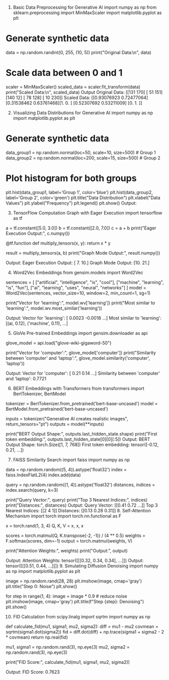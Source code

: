 1. Basic Data Preprocessing for Generative AI 
import numpy as np
from sklearn.preprocessing import MinMaxScaler
import matplotlib.pyplot as plt

# Generate synthetic data
data = np.random.randint(0, 255, (10, 5))
print("Original Data:\n", data)

# Scale data between 0 and 1
scaler = MinMaxScaler()
scaled_data = scaler.fit_transform(data)
print("Scaled Data:\n", scaled_data)
Output
Original Data:
 [[131 170] [ 51 151] [140  12] [ 78 128] [ 10 230]]
Scaled Data:
 [[0.93076923 0.72477064] [0.31538462 0.63761468][1.         0.        ] [0.52307692 0.53211009] [0.         1.        ]]





2. Visualizing Data Distributions for Generative AI
import numpy as np
import matplotlib.pyplot as plt

# Generate synthetic data 
data_group1 = np.random.normal(loc=50, scale=10, size=500)   # Group 1
data_group2 = np.random.normal(loc=200, scale=15, size=500)  # Group 2

# Plot histogram for both groups
plt.hist(data_group1, label='Group 1', color='blue')
plt.hist(data_group2, label='Group 2', color='green')
plt.title("Data Distribution")
plt.xlabel("Data Values")
plt.ylabel("Frequency")
plt.legend()
plt.show()
Output:
 
3. TensorFlow Computation Graph with Eager Execution
import tensorflow as tf

a = tf.constant([5.0, 3.0])
b = tf.constant([2.0, 7.0])
c = a + b
print("Eager Execution Output:", c.numpy())

@tf.function
def multiply_tensors(x, y):
    return x * y

result = multiply_tensors(a, b)
print("Graph Mode Output:", result.numpy())

 Output:
Eager Execution Output: [ 7. 10.]
Graph Mode Output: [10. 21.]


4. Word2Vec Embeddings
from gensim.models import Word2Vec

sentences = [
    ["artificial", "intelligence", "is", "cool"],
    ["machine", "learning", "is", "fun"],
    ["ai", "learning", "uses", "neural", "networks"]
]
model = Word2Vec(sentences, vector_size=10, window=2, min_count=1, sg=1)

print("Vector for 'learning':", model.wv['learning'])
print("Most similar to 'learning':", model.wv.most_similar('learning'))

Output:
Vector for 'learning': [ 0.0023 -0.0018 ...]
Most similar to 'learning': [(ai, 0.12), ('machine', 0.11), ...]

5. GloVe Pre-trained Embeddings
import gensim.downloader as api

glove_model = api.load("glove-wiki-gigaword-50")

print("Vector for 'computer':", glove_model['computer'])
print("Similarity between 'computer' and 'laptop':", glove_model.similarity('computer', 'laptop'))

Output:
Vector for 'computer': [ 0.21  0.14 ...]
Similarity between 'computer' and 'laptop': 0.7721

6. BERT Embeddings with Transformers
from transformers import BertTokenizer, BertModel

tokenizer = BertTokenizer.from_pretrained('bert-base-uncased')
model = BertModel.from_pretrained('bert-base-uncased')

inputs = tokenizer("Generative AI creates realistic images", return_tensors="pt")
outputs = model(**inputs)

print("BERT Output Shape:", outputs.last_hidden_state.shape)
print("First token embedding:", outputs.last_hidden_state[0][0][:5])
Output:
BERT Output Shape: torch.Size([1, 7, 768])
First token embedding: tensor([-0.12,  0.21, ...])

7. FAISS Similarity Search
import faiss
import numpy as np

data = np.random.random((5, 4)).astype('float32')
index = faiss.IndexFlatL2(4)
index.add(data)

query = np.random.random((1, 4)).astype('float32')
distances, indices = index.search(query, k=3)

print("Query Vector:", query)
print("Top 3 Nearest Indices:", indices)
print("Distances:", distances)
Output:
Query Vector: [[0.41 0.72 ...]]
Top 3 Nearest Indices: [[2 4 1]]
Distances: [[0.13 0.28 0.31]]
8. Self-Attention Mechanism
import torch
import torch.nn.functional as F

x = torch.rand(1, 3, 4)
Q, K, V = x, x, x

scores = torch.matmul(Q, K.transpose(-2, -1)) / (4 ** 0.5)
weights = F.softmax(scores, dim=-1)
output = torch.matmul(weights, V)

print("Attention Weights:", weights)
print("Output:", output)

Output:
Attention Weights: tensor([[[0.32, 0.34, 0.34], ...]])
Output: tensor([[[0.51, 0.44, ...]]])
9. Simulating Diffusion Denoising
import numpy as np
import matplotlib.pyplot as plt

image = np.random.rand(28, 28)
plt.imshow(image, cmap='gray')
plt.title("Step 0: Noise")
plt.show()

for step in range(1, 4):
    image = image * 0.9  # reduce noise
    plt.imshow(image, cmap='gray')
    plt.title(f"Step {step}: Denoising")
    plt.show()

10. FID Calculation 
from scipy.linalg import sqrtm
import numpy as np

def calculate_fid(mu1, sigma1, mu2, sigma2):
    diff = mu1 - mu2
    covmean = sqrtm(sigma1.dot(sigma2))
    fid = diff.dot(diff) + np.trace(sigma1 + sigma2 - 2 * covmean)
    return np.real(fid)

mu1, sigma1 = np.random.rand(3), np.eye(3)
mu2, sigma2 = np.random.rand(3), np.eye(3)

print("FID Score:", calculate_fid(mu1, sigma1, mu2, sigma2))

 Output:
FID Score: 0.7623


